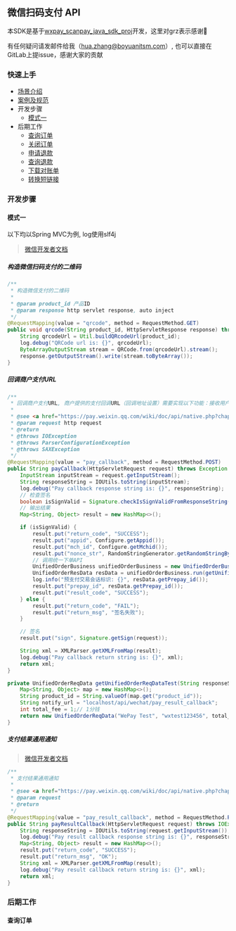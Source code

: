 ## 微信扫码支付 API

本SDK是基于[wxpay_scanpay_java_sdk_proj](https://github.com/grz/wxpay_scanpay_java_sdk_proj)开发，这里对grz表示感谢🙏

有任何疑问请发邮件给我（hua.zhang@boyuanitsm.com）, 也可以直接在GitLab上提issue，感谢大家的贡献

### 快速上手

- [场景介绍](https://pay.weixin.qq.com/wiki/doc/api/native.php?chapter=6_1)
- [案例及规范](https://pay.weixin.qq.com/wiki/doc/api/native.php?chapter=6_2)
- 开发步骤
    - [模式一]()
- 后期工作
    - [查询订单]()
    - [关闭订单]()
    - [申请退款]()
    - [查询退款]()
    - [下载对账单]()
    - [转换短链接]()

### 开发步骤

#### 模式一

以下均以Spring MVC为例, log使用slf4j

> [微信开发者文档](https://pay.weixin.qq.com/wiki/doc/api/native.php?chapter=6_4)

##### 构造微信扫码支付的二维码

```java
/**
 * 构造微信支付的二维码
 *
 * @param product_id 产品ID
 * @param response http servlet response, auto inject
 */
@RequestMapping(value = "qrcode", method = RequestMethod.GET)
public void qrcode(String product_id, HttpServletResponse response) throws IOException {
    String qrcodeUrl = Util.buildQRcodeUrl(product_id);
    log.debug("QRCode url is: {}", qrcodeUrl);
    ByteArrayOutputStream stream = QRCode.from(qrcodeUrl).stream();
    response.getOutputStream().write(stream.toByteArray());
}
```

##### 回调商户支付URL

```java
/**
 * 回调商户支付URL, 商户提供的支付回调URL（回调地址设置）需要实现以下功能：接收用户扫码后微信支付系统发送的数据，根据接收的数据生成支付订单，调用【统一下单API】提交支付交易。
 *
 * @see <a href="https://pay.weixin.qq.com/wiki/doc/api/native.php?chapter=6_4">https://pay.weixin.qq.com/wiki/doc/api/native.php?chapter=6_4</a>
 * @param request http request
 * @return
 * @throws IOException
 * @throws ParserConfigurationException
 * @throws SAXException
 */
@RequestMapping(value = "pay_callback", method = RequestMethod.POST)
public String payCallback(HttpServletRequest request) throws Exception {
    InputStream inputStream = request.getInputStream();
    String responseString = IOUtils.toString(inputStream);
    log.debug("Pay callback response string is: {}", responseString);
    // 检查签名
    boolean isSignValid = Signature.checkIsSignValidFromResponseString(responseString);
    // 输出结果
    Map<String, Object> result = new HashMap<>();

    if (isSignValid) {
        result.put("return_code", "SUCCESS");
        result.put("appid", Configure.getAppid());
        result.put("mch_id", Configure.getMchid());
        result.put("nonce_str", RandomStringGenerator.getRandomStringByLength(Configure.NONCE_STR_LENGTH));
        // 调用统一下单API
        UnifiedOrderBusiness unifiedOrderBusiness = new UnifiedOrderBusiness();
        UnifiedOrderResData resData = unifiedOrderBusiness.run(getUnifiedOrderReqDataTest(responseString));
        log.info("预支付交易会话标识: {}", resData.getPrepay_id());
        result.put("prepay_id", resData.getPrepay_id());
        result.put("result_code", "SUCCESS");
    } else {
        result.put("return_code", "FAIL");
        result.put("return_msg", "签名失败");
    }

    // 签名
    result.put("sign", Signature.getSign(request));

    String xml = XMLParser.getXMLFromMap(result);
    log.debug("Pay callback return string is: {}", xml);
    return xml;
}

private UnifiedOrderReqData getUnifiedOrderReqDataTest(String responseString) {
    Map<String, Object> map = new HashMap<>();
    String product_id = String.valueOf(map.get("product_id"));
    String notify_url = "localhost/api/wechat/pay_result_callback";
    int total_fee = 1;// 1分钱
    return new UnifiedOrderReqData("WePay Test", "wxtest123456", total_fee, notify_url, product_id);
}
```

##### 支付结果通用通知

> [微信开发者文档](https://pay.weixin.qq.com/wiki/doc/api/native.php?chapter=9_7)

```java
/**
 * 支付结果通用通知
 *
 * @see <a href="https://pay.weixin.qq.com/wiki/doc/api/native.php?chapter=9_7">https://pay.weixin.qq.com/wiki/doc/api/native.php?chapter=9_7</a>
 * @param request
 * @return
 */
@RequestMapping(value = "pay_result_callback", method = RequestMethod.POST)
public String payResultCallback(HttpServletRequest request) throws IOException {
    String responseString = IOUtils.toString(request.getInputStream());
    log.debug("Pay result callback response string is: {}", responseString);
    Map<String, Object> result = new HashMap<>();
    result.put("return_code", "SUCCESS");
    result.put("return_msg", "OK");
    String xml = XMLParser.getXMLFromMap(result);
    log.debug("Pay result callback return string is: {}", xml);
    return xml;
}
```

### 后期工作

#### 查询订单
